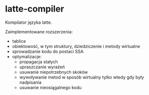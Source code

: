# latte-compiler
Kompilator języka latte.

Zaimplementowane rozszerzenia:
- tablice
- obiektowość, w tym struktury, dziedziczenie i metody wirtualne
- sprowadzanie kodu do postaci SSA
- optymalizacje:
    - propagacja stałych
    - upraszczanie wyrażeń
    - usuwanie niepotrzebnych skoków
    - wywoływanie metod w sposób wirtualny tylko wtedy gdy były nadpisania
    - usuwanie nieosiągalnego kodu